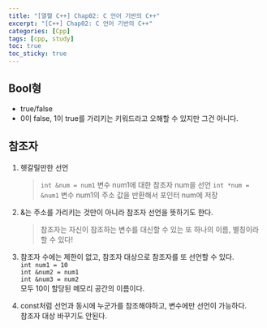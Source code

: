 ```yaml
---
title: "[열혈 C++] Chap02: C 언어 기반의 C++"
excerpt: "[C++] Chap02: C 언어 기반의 C++"
categories: [Cpp]
tags: [cpp, study]
toc: true
toc_sticky: true
---
```


## Bool형

+ true/false
+ 0이 false, 1이 true를 가리키는 키워드라고 오해할 수 있지만 그건 아니다.

## 참조자

1. 헷갈릴만한 선언
   
    > `int &num = num1` 변수 num1에 대한 참조자 num을 선언
    > `int *num = &num1` 변수 num1의 주소 값을 반환해서 포인터 num에 저장

2. &는 주소를 가리키는 것만이 아니라 참조자 선언을 뜻하기도 한다.

    > 참조자는 자신이 참조하는 변수를 대신할 수 있는 또 하나의 이름, 별칭이라 할 수 있다!

3. 참조자 수에는 제한이 없고, 참조자 대상으로 참조자를 또 선언할 수 있다.  
    `int num1 = 10`  
    `int &num2 = num1`  
    `int &num3 = num2`  
    모두 10이 할당된 메모리 공간의 이름이다.

4. const처럼 선언과 동시에 누군가를 참조해야하고, 변수에만 선언이 가능하다.  
   참조자 대상 바꾸기도 안된다.

